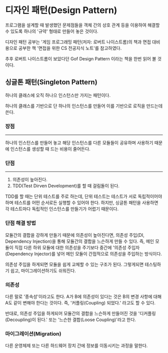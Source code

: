 # 디자인 패턴(Design Pattern)
프로그램을 설계할 때 발생했던 문제점들을 객체 간의 상호 관계 등을 이용하여 해결할 수 있도록 하나의 '규약' 형태로 만들어 놓은 것이다.

디자인 패턴 공부는 '게임 프로그래밍 패턴(저자: 로버트 나이스트롬)의 책과 면접 대비용으로 공부한 책 '면접을 위한 CS 전공지식 노트'를 참고하였다.

추후 로버트 나이스트롬이 보았다던 Gof Design Pattern 이라는 책을 한번 읽어 볼 것이다.

## 싱글톤 패턴(Singleton Pattern)
하나의 클래스에 오직 하나으 인스턴스만 가지는 패턴이다.

하나의 클래스를 기반으로 단 하나의 인스턴스를 만들어 이를 기반으로 로직을 만드는데 쓴다.

### 장점
---
하나의 인스턴스를 만들어 놓고 해당 인스턴스를 다른 모듈들이 공유하며 사용하기 때문에 인스턴스를 생성할 때 드는 비용이 줄어든다.

### 단점
---
1. 의존성이 높아진다.
2. TDD(Test Dirven Development)를 할 때 걸림돌이 된다.
   
TDD를 할 때는 단위 테스트를 주로 하는데, 단위 테스트는 테스트가 서로 독립적이어야 하며 테스트를 어떤 순서로든 실행할 수 있어야 한다. 
하지만, 싱글톤 패턴을 사용하면 각 테스트마다 독립적인 인스턴스를 만들기가 어렵기 때문이다.

### 단점 해결 방법
모듈간의 결합을 강하게 만들기 때문에 의존성이 높아진다면, 의존성 주입(DI, Dependency Injection)을 통해 모듈간의 결합을 느슨하게 만들 수 있다.
즉, 메인 모듈이 직접 다른 하위 모듈에 대한 의존성을 주기보다 중간에 '의존성 주입자(Dependency Injector)를 넣어 메인 모듈이 간접적으로 의존성을 주입하는 방식이다.

의존성 주입을 하게되면 모듈을 쉽게 교체할 수 있는 구조가 된다. 그렇게되면 테스팅하기 쉽고, 마이그레이션하기도 쉬워진다.

### 의존성
다른 말로 '종속성'이라고도 한다. A가 B에 의존성이 있다는 것은 B의 변경 사항에 대해 A도 같이 변해야 한다는 것이다. 즉, '커플링(Coupling) 되었다.' 라고도 할 수 있다.

반대로, 의존성 주입을 하게되어 모듈간의 결합을 느슨하게 만들어진 것을 '디커플링(Decoupling)이 된다.' 또는 '느슨한 결합(Loose Coupling)'라고 한다.

### 마이그레이션(Migration)
다른 운영체제 또는 다른 하드웨어 장치 간에 정보를 이동시키는 과정을 말한다.

